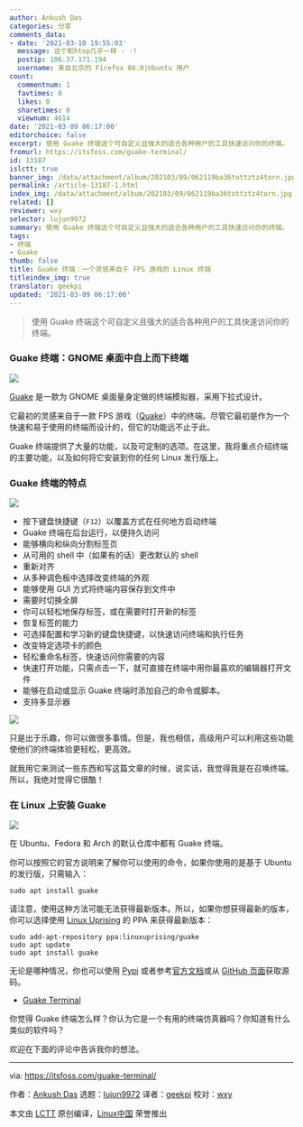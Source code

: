 ```yaml
---
author: Ankush Das
categories: 分享
comments_data:
- date: '2021-03-10 19:55:03'
  message: 这个和htop几乎一样 - -!
  postip: 106.37.171.194
  username: 来自北京的 Firefox 86.0|Ubuntu 用户
count:
  commentnum: 1
  favtimes: 0
  likes: 0
  sharetimes: 0
  viewnum: 4614
date: '2021-03-09 06:17:00'
editorchoice: false
excerpt: 使用 Guake 终端这个可自定义且强大的适合各种用户的工具快速访问你的终端。
fromurl: https://itsfoss.com/guake-terminal/
id: 13187
islctt: true
banner_img: /data/attachment/album/202103/09/062119ba36tottztz4torn.jpg
permalink: /article-13187-1.html
index_img: /data/attachment/album/202103/09/062119ba36tottztz4torn.jpg.thumb.jpg
related: []
reviewer: wxy
selector: lujun9972
summary: 使用 Guake 终端这个可自定义且强大的适合各种用户的工具快速访问你的终端。
tags:
- 终端
- Guake
thumb: false
title: Guake 终端：一个灵感来自于 FPS 游戏的 Linux 终端
titleindex_img: true
translator: geekpi
updated: '2021-03-09 06:17:00'
---
```



> 
> 使用 Guake 终端这个可自定义且强大的适合各种用户的工具快速访问你的终端。
> 
> 
> 


### Guake 终端：GNOME 桌面中自上而下终端


![](/data/attachment/album/202103/09/062119ba36tottztz4torn.jpg)


[Guake](http://guake-project.org/) 是一款为 GNOME 桌面量身定做的终端模拟器，采用下拉式设计。


它最初的灵感来自于一款 FPS 游戏（[Quake](https://quake.bethesda.net/en)）中的终端。尽管它最初是作为一个快速和易于使用的终端而设计的，但它的功能远不止于此。


Guake 终端提供了大量的功能，以及可定制的选项。在这里，我将重点介绍终端的主要功能，以及如何将它安装到你的任何 Linux 发行版上。


### Guake 终端的特点


![](/data/attachment/album/202103/09/061702x2uduu3zuzg347pa.jpg)


* 按下键盘快捷键（`F12`）以覆盖方式在任何地方启动终端
* Guake 终端在后台运行，以便持久访问
* 能够横向和纵向分割标签页
* 从可用的 shell 中（如果有的话）更改默认的 shell
* 重新对齐
* 从多种调色板中选择改变终端的外观
* 能够使用 GUI 方式将终端内容保存到文件中
* 需要时切换全屏
* 你可以轻松地保存标签，或在需要时打开新的标签
* 恢复标签的能力
* 可选择配置和学习新的键盘快捷键，以快速访问终端和执行任务
* 改变特定选项卡的颜色
* 轻松重命名标签，快速访问你需要的内容
* 快速打开功能，只需点击一下，就可直接在终端中用你最喜欢的编辑器打开文件
* 能够在启动或显示 Guake 终端时添加自己的命令或脚本。
* 支持多显示器


![](/data/attachment/album/202103/09/061703kzb0z0g64v88zps8.jpg)


只是出于乐趣，你可以做很多事情。但是，我也相信，高级用户可以利用这些功能使他们的终端体验更轻松，更高效。


就我用它来测试一些东西和写这篇文章的时候，说实话，我觉得我是在召唤终端。所以，我绝对觉得它很酷！


### 在 Linux 上安装 Guake


![](/data/attachment/album/202103/09/061703qnnwlel3wwuen1up.png)


在 Ubuntu、Fedora 和 Arch 的默认仓库中都有 Guake 终端。


你可以按照它的官方说明来了解你可以使用的命令，如果你使用的是基于 Ubuntu 的发行版，只需输入：



```
sudo apt install guake

```

请注意，使用这种方法可能无法获得最新版本。所以，如果你想获得最新的版本，你可以选择使用 [Linux Uprising](https://www.linuxuprising.com/) 的 PPA 来获得最新版本：



```
sudo add-apt-repository ppa:linuxuprising/guake
sudo apt update
sudo apt install guake

```

无论是哪种情况，你也可以使用 [Pypi](https://pypi.org/) 或者参考[官方文档](https://guake.readthedocs.io/en/latest/user/installing.html)或从 [GitHub 页面](https://github.com/Guake/guake)获取源码。


* [Guake Terminal](https://github.com/Guake/guake)


你觉得 Guake 终端怎么样？你认为它是一个有用的终端仿真器吗？你知道有什么类似的软件吗？


欢迎在下面的评论中告诉我你的想法。




---


via: <https://itsfoss.com/guake-terminal/>


作者：[Ankush Das](https://itsfoss.com/author/ankush/) 选题：[lujun9972](https://github.com/lujun9972) 译者：[geekpi](https://github.com/geekpi) 校对：[wxy](https://github.com/wxy)


本文由 [LCTT](https://github.com/LCTT/TranslateProject) 原创编译，[Linux中国](https://linux.cn/) 荣誉推出